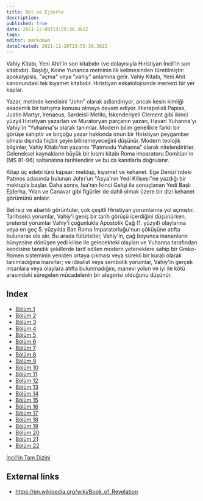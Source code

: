 ```yaml
---
title: Bel ve Ejderha
description: 
published: true
date: 2021-12-08T13:55:38.362Z
tags: 
editor: markdown
dateCreated: 2021-11-28T13:55:38.362Z
---
```


Vahiy Kitabı, Yeni Ahit'in son kitabıdır (ve dolayısıyla Hıristiyan İncil'in son kitabıdır). Başlığı, Koine Yunanca metninin ilk kelimesinden türetilmiştir: apokalypsis, "açma" veya "vahiy" anlamına gelir. Vahiy Kitabı, Yeni Ahit kanonundaki tek kıyamet kitabıdır. Hıristiyan eskatolojisinde merkezi bir yer kaplar.

Yazar, metinde kendisini “John” olarak adlandırıyor, ancak kesin kimliği akademik bir tartışma konusu olmaya devam ediyor. Hierapolisli Papias, Justin Martyr, Irenaeus, Sardeisli Melito, İskenderiyeli Clement gibi ikinci yüzyıl Hıristiyan yazarları ve Muratoryan parçanın yazarı, Havari Yuhanna'yı Vahiy'in “Yuhanna”sı olarak tanımlar. Modern bilim genellikle farklı bir görüşe sahiptir ve birçoğu yazar hakkında onun bir Hıristiyan peygamber olması dışında hiçbir şeyin bilinemeyeceğini düşünür. Modern teolojik bilginler, Vahiy Kitabı'nın yazarını “Patmoslu Yuhanna” olarak nitelendirirler. Geleneksel kaynakların büyük bir kısmı kitabı Roma imparatoru Domitian'ın (MS 81-96) saltanatına tarihlendirir ve bu da kanıtlarla doğrulanır.

Kitap üç edebi türü kapsar: mektup, kıyamet ve kehanet. Ege Denizi'ndeki Patmos adasında bulunan John'un "Asya'nın Yedi Kilisesi"ne yazdığı bir mektupla başlar. Daha sonra, İsa'nın İkinci Gelişi ile sonuçlanan Yedi Başlı Ejderha, Yılan ve Canavar gibi figürler de dahil olmak üzere bir dizi kehanet görümünü anlatır.

Belirsiz ve abartılı görüntüler, çok çeşitli Hıristiyan yorumlarına yol açmıştır. Tarihselci yorumlar, Vahiy'i geniş bir tarih görüşü içerdiğini düşünürken, preterist yorumlar Vahiy'i çoğunlukla Apostolik Çağ (1. yüzyıl) olaylarına veya en geç 5. yüzyılda Batı Roma İmparatorluğu'nun çöküşüne atıfta bulunarak ele alır. Bu arada fütüristler, Vahiy'in, çağ boyunca inananların bünyesine dönüşen yedi kilise ile gelecekteki olayları ve Yuhanna tarafından kendisine tanıdık şekillerde tarif edilen modern yeteneklere sahip bir Greko-Romen sisteminin yeniden ortaya çıkması veya sürekli bir kuralı olarak tanımladığına inanırlar; ve idealist veya sembolik yorumlar, Vahiy'in gerçek insanlara veya olaylara atıfta bulunmadığını, manevi yolun ve iyi ile kötü arasındaki süregelen mücadelenin bir alegorisi olduğunu düşünür.

## Index

- [Bölüm 1](/tr/Bible/Revelation/1)
- [Bölüm 2](/tr/Bible/Revelation/2)
- [Bölüm 3](/tr/Bible/Revelation/3)
- [Bölüm 4](/tr/Bible/Revelation/4)
- [Bölüm 5](/tr/Bible/Revelation/5)
- [Bölüm 6](/tr/Bible/Revelation/6)
- [Bölüm 7](/tr/Bible/Revelation/7)
- [Bölüm 8](/tr/Bible/Revelation/8)
- [Bölüm 9](/tr/Bible/Revelation/9)
- [Bölüm 10](/tr/Bible/Revelation/10)
- [Bölüm 11](/tr/Bible/Revelation/11)
- [Bölüm 12](/tr/Bible/Revelation/12)
- [Bölüm 13](/tr/Bible/Revelation/13)
- [Bölüm 14](/tr/Bible/Revelation/14)
- [Bölüm 15](/tr/Bible/Revelation/15)
- [Bölüm 16](/tr/Bible/Revelation/16)
- [Bölüm 17](/tr/Bible/Revelation/17)
- [Bölüm 18](/tr/Bible/Revelation/18)
- [Bölüm 19](/tr/Bible/Revelation/19)
- [Bölüm 20](/tr/Bible/Revelation/20)
- [Bölüm 21](/tr/Bible/Revelation/21)
- [Bölüm 22](/tr/Bible/Revelation/22)


[İncil'in Tam Dizini](/tr/index/bible)


## External links

- https://en.wikipedia.org/wiki/Book_of_Revelation